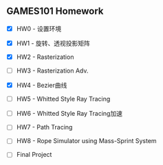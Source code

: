 ## GAMES101 Homework

- [x] HW0 - 设置环境 
- [x] HW1 - 旋转、透视投影矩阵
- [x] HW2 - Rasterization
- [ ] HW3 - Rasterization Adv. 
- [x] HW4 - Bezier曲线
- [ ] HW5 - Whitted Style Ray Tracing
- [ ] HW6 - Whitted Style Ray Tracing加速 
- [ ] HW7 - Path Tracing 
- [ ] HW8 - Rope Simulator using Mass-Sprint System
- [ ] Final Project

